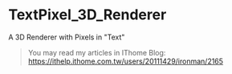 # TextPixel_3D_Renderer
A 3D Renderer with Pixels in "Text"
> You may read my articles in IThome Blog: </br>
> <https://ithelp.ithome.com.tw/users/20111429/ironman/2165>
